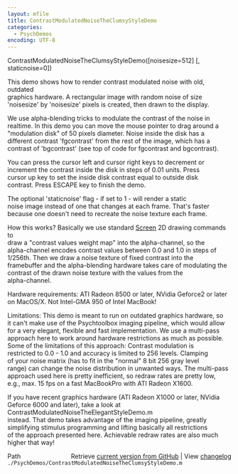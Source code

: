 ```yaml
---
layout: mfile
title: ContrastModulatedNoiseTheClumsyStyleDemo
categories:
  - PsychDemos
encoding: UTF-8
---
```


ContrastModulatedNoiseTheClumsyStyleDemo([noisesize=512] [, staticnoise=0])  

This demo shows how to render contrast modulated noise with old, outdated  
graphics hardware. A rectangular image with random noise of size  
'noisesize' by 'noisesize' pixels is created, then drawn to the display.  

We use alpha-blending tricks to modulate the contrast of the noise in  
realtime. In this demo you can move the mouse pointer to drag around a  
"modulation disk" of 50 pixels diameter. Noise inside the disk has a  
different contrast 'fgcontrast' from the rest of the image, which has a  
contrast of 'bgcontrast' (see top of code for fgcontrast and bgcontrast).  

You can press the cursor left and cursor right keys to decrement or  
increment the contrast inside the disk in steps of 0.01 units. Press  
cursor up key to set the inside disk contrast equal to outside disk  
contrast. Press ESCAPE key to finish the demo.  

The optional 'staticnoise' flag - if set to 1 - will render a static  
noise image instead of one that changes at each frame. That's faster  
because one doesn't need to recreate the noise texture each frame.  

How this works? Basically we use standard [Screen](/docs/Screen) 2D drawing commands to  
draw a "contrast values weight map" into the alpha-channel, so the  
alpha-channel encodes contrast values between 0.0 and 1.0 in steps of  
1/256th. Then we draw a noise texture of fixed contrast into the  
framebuffer and the alpha-blending hardware takes care of modulating the  
contrast of the drawn noise texture with the values from the  
alpha-channel.  

Hardware requirements: ATI Radeon 8500 or later, NVidia Geforce2 or later  
on MacOS/X. Not Intel-GMA 950 of Intel MacBook!  

Limitations: This demo is meant to run on outdated graphics hardware, so  
it can't make use of the Psychtoolbox imaging pipeline, which would allow  
for a very elegant, flexible and fast implementation. We use a multi-pass  
approach here to work around hardware restrictions as much as possible.  
Some of the limitations of this approach: Contrast modulation is  
restricted to 0.0 - 1.0 and accuracy is limited to 256 levels. Clamping  
of your noise matrix (has to fit in the "normal" 8 bit 256 gray level  
range) can change the noise distribution in unwanted ways. The multi-pass  
approach used here is pretty inefficient, so redraw rates are pretty low,  
e.g., max. 15 fps on a fast MacBookPro with ATI Radeon X1600.  

If you have recent graphics hardware (ATI Radeon X1000 or later, NVidia  
Geforce 6000 and later), take a look at ContrastModulatedNoiseTheElegantStyleDemo.m  
instead. That demo takes advantage of the imaging pipeline, greatly  
simplifying stimulus programming and lifting basically all restrictions  
of the approach presented here. Achievable redraw rates are also much  
higher that way!  


<div class="code_header" style="text-align:right;">
  <span style="float:left;">Path&nbsp;&nbsp;</span> <span class="counter">Retrieve <a href=
  "https://raw.github.com/Psychtoolbox-3/Psychtoolbox-3/beta/./PsychDemos/ContrastModulatedNoiseTheClumsyStyleDemo.m">current version from GitHub</a> | View <a href=
  "https://github.com/Psychtoolbox-3/Psychtoolbox-3/commits/beta/./PsychDemos/ContrastModulatedNoiseTheClumsyStyleDemo.m">changelog</a></span>
</div>
<div class="code">
  <code>./PsychDemos/ContrastModulatedNoiseTheClumsyStyleDemo.m</code>
</div>
